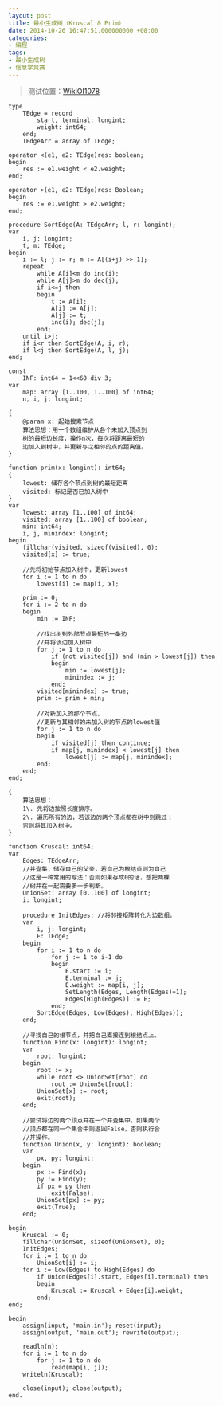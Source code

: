 ```yaml
---
layout: post
title: 最小生成树（Kruscal & Prim）
date: 2014-10-26 16:47:51.000000000 +08:00
categories:
- 编程
tags:
- 最小生成树
- 信息学竞赛
---
```

> 测试位置：[WikiOI1078](http://codevs.cn/problem/1078/)

    type
        TEdge = record
            start, terminal: longint;
            weight: int64;
        end;
        TEdgeArr = array of TEdge;

    operator <(e1, e2: TEdge)res: boolean;
    begin
        res := e1.weight < e2.weight;
    end;

    operator >(e1, e2: TEdge)res: Boolean;
    begin
        res := e1.weight > e2.weight;
    end;

    procedure SortEdge(A: TEdgeArr; l, r: longint);
    var
        i, j: longint;
        t, m: TEdge;
    begin
        i := l; j := r; m := A[(i+j) >> 1];
        repeat
            while A[i]<m do inc(i);
            while A[j]>m do dec(j);
            if i<=j then
            begin
                t := A[i];
                A[i] := A[j];
                A[j] := t;
                inc(i); dec(j);
            end;
        until i>j;
        if i<r then SortEdge(A, i, r);
        if l<j then SortEdge(A, l, j);
    end;

    const
        INF: int64 = 1<<60 div 3;
    var
        map: array [1..100, 1..100] of int64;
        n, i, j: longint;

    {
        @param x: 起始搜索节点
        算法思想：用一个数组维护从各个未加入顶点到
        树的最短边长度，操作n次，每次将距离最短的
        边加入到树中，并更新与之相邻的点的距离值。
    }

    function prim(x: longint): int64;
    {
        lowest: 储存各个节点到树的最短距离
        visited: 标记是否已加入树中
    }
    var
        lowest: array [1..100] of int64;
        visited: array [1..100] of boolean;
        min: int64;
        i, j, minindex: longint;
    begin
        fillchar(visited, sizeof(visited), 0);
        visited[x] := true;

        //先将初始节点加入树中，更新lowest
        for i := 1 to n do
            lowest[i] := map[i, x];

        prim := 0;
        for i := 2 to n do
        begin
            min := INF;

            //找出树到外部节点最短的一条边
            //并将该边加入树中
            for j := 1 to n do
                if (not visited[j]) and (min > lowest[j]) then
                begin
                    min := lowest[j];
                    minindex := j;
                end;
            visited[minindex] := true;
            prim := prim + min;

            //对新加入的那个节点，
            //更新与其相邻的未加入树的节点的lowest值
            for j := 1 to n do
            begin
                if visited[j] then continue;
                if map[j, minindex] < lowest[j] then
                    lowest[j] := map[j, minindex];
            end;
        end;
    end;

    {
        算法思想：
        1\. 先将边按照长度排序。
        2\. 遍历所有的边，若该边的两个顶点都在树中则跳过；
        否则将其加入树中。
    }

    function Kruscal: int64;
    var
        Edges: TEdgeArr; 
        //并查集，储存自己的父亲，若自己为根结点则为自己
        //这是一种常用的写法：否则如果存成0的话，想把两棵
        //树并在一起需要多一步判断。
        UnionSet: array [0..100] of longint; 
        i: longint;

        procedure InitEdges; //将邻接矩阵转化为边数组。
        var
            i, j: longint;
            E: TEdge;
        begin
            for i := 1 to n do
                for j := 1 to i-1 do
                begin
                    E.start := i;
                    E.terminal := j;
                    E.weight := map[i, j];
                    SetLength(Edges, Length(Edges)+1);
                    Edges[High(Edges)] := E;
                end;
            SortEdge(Edges, Low(Edges), High(Edges));
        end;

        //寻找自己的根节点，并把自己直接连到根结点上。
        function Find(x: longint): longint;
        var
            root: longint;
        begin
            root := x;
            while root <> UnionSet[root] do 
                root := UnionSet[root];
            UnionSet[x] := root;
            exit(root);
        end;

        //尝试将边的两个顶点并在一个并查集中，如果两个
        //顶点都在同一个集合中则返回False，否则执行合
        //并操作。
        function Union(x, y: longint): boolean;
        var
            px, py: longint;
        begin
            px := Find(x);
            py := Find(y);
            if px = py then
                exit(False);
            UnionSet[px] := py;
            exit(True);
        end;

    begin
        Kruscal := 0;
        fillchar(UnionSet, sizeof(UnionSet), 0);
        InitEdges;
        for i := 1 to n do
            UnionSet[i] := i;
        for i := Low(Edges) to High(Edges) do
            if Union(Edges[i].start, Edges[i].terminal) then
            begin
                Kruscal := Kruscal + Edges[i].weight;
            end;
    end;

    begin
        assign(input, 'main.in'); reset(input);
        assign(output, 'main.out'); rewrite(output);

        readln(n);
        for i := 1 to n do
            for j := 1 to n do
                read(map[i, j]);
        writeln(Kruscal);

        close(input); close(output);
    end.